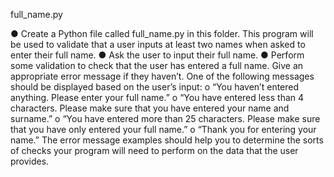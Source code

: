 full_name.py

● Create a Python file called full_name.py in this folder.
This program will be used to validate that a user inputs at least two names when
asked to enter their full name.
● Ask the user to input their full name.
● Perform some validation to check that the user has entered a full name.
Give an appropriate error message if they haven’t. One of the following
messages should be displayed based on the user’s input:
	o “You haven’t entered anything. Please enter your full name.”
	o “You have entered less than 4 characters. Please make sure that you
	have entered your name and surname.”
	o “You have entered more than 25 characters. Please make sure that
	you have only entered your full name.”
	o “Thank you for entering your name.”
	The error message examples should help you to determine the sorts of
	checks your program will need to perform on the data that the user
	provides.